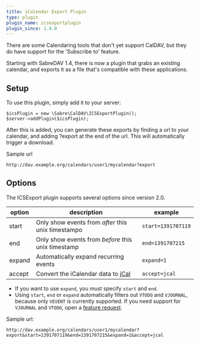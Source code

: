 ```yaml
---
title: iCalendar Export Plugin
type: plugin
plugin_name: icsexportplugin
plugin_since: 1.4.0
---
```


There are some Calendaring tools that don't yet support CalDAV, but they do
have support for the 'Subscribe to' feature.

Starting with SabreDAV 1.4, there is now a plugin that grabs an existing
calendar, and exports it as a file that's compatible with these applications.

Setup
-----

To use this plugin, simply add it to your server:

    $icsPlugin = new \Sabre\CalDAV\ICSExportPlugin();
    $server->addPlugin($icsPlugin);

After this is added, you can generate these exports by finding a url to your
calendar, and adding ?export at the end of the url. This will automatically
trigger a download.

Sample url

    http://dav.example.org/calendars/user1/mycalendar?export


Options
-------

The ICSExport plugin supports several options since version 2.0.

| option | description                                         | example            |
| ------ | --------------------------------------------------- | ------------------ |
| start  | Only show events from _after_ this unix timestampo  | `start=1391707119` |
| end    | Only show events from _before_ this unix timestamp  | `end=1391707215`   |
| expand | Automatically expand recurring events               | `expand=1`         |
| accept | Convert the iCalendar data to [jCal][1]             | `accept=jcal`      |

* If you want to use `expand`, you _must_ specify `start` and `end`.
* Using `start`, `end` or `expand` automatically filters out `VTODO` and
  `VJOURNAL`, because only `VEVENT` is currently supported. If you need support 
  for `VJOURNAL` and `VTODO`, open a [feature request][2].

Sample url:

    http://dav.example.org/calendars/user1/mycalendar?export&start=1391707119&end=1391707215&expand=1&accept=jcal


[1]: /vobject/json
[2]: https://github.com/fruux/sabre-dav/issues/new

